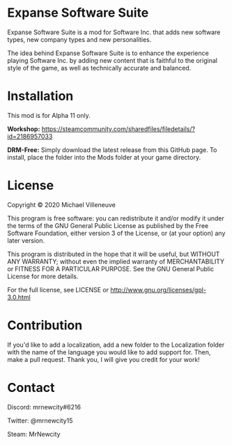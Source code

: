 # Expanse Software Suite
Expanse Software Suite is a mod for Software Inc. that adds new software types, new company types and new personalities.

The idea behind Expanse Software Suite is to enhance the experience playing Software Inc. by adding new content that is faithful to the original style of the game, as well as technically accurate and balanced.

# Installation
This mod is for Alpha 11 only.

**Workshop:** https://steamcommunity.com/sharedfiles/filedetails/?id=2186957033

**DRM-Free:** Simply download the latest release from this GitHub page. To install, place the folder into the Mods folder at your game directory.

# License
Copyright © 2020 Michael Villeneuve

This program is free software: you can redistribute it and/or modify it under the terms of the GNU General Public License as published by the Free Software Foundation, either version 3 of the License, or (at your option) any later version.

This program is distributed in the hope that it will be useful, but WITHOUT ANY WARRANTY; without even the implied warranty of MERCHANTABILITY or FITNESS FOR A PARTICULAR PURPOSE.  See the GNU General Public License for more details.

For the full license, see LICENSE or http://www.gnu.org/licenses/gpl-3.0.html

# Contribution
If you'd like to add a localization, add a new folder to the Localization folder with the name of the language you would like to add support for. Then, make a pull request. Thank you, I will give you credit for your work!

# Contact
Discord: mrnewcity#6216

Twitter: @mrnewcity15

Steam: MrNewcity

